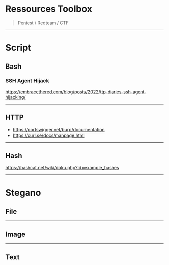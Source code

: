 # Ressources Toolbox
> Pentest / Redteam / CTF

---

# Script
## Bash
### SSH Agent Hijack
https://embracethered.com/blog/posts/2022/ttp-diaries-ssh-agent-hijacking/

---

## HTTP
- https://portswigger.net/burp/documentation
- https://curl.se/docs/manpage.html

---

## Hash
https://hashcat.net/wiki/doku.php?id=example_hashes

---

# Stegano
## File

---

## Image

---

## Text
